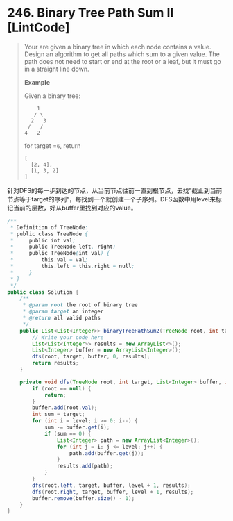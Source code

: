 # 246. Binary Tree Path Sum II \[LintCode\]

> Your are given a binary tree in which each node contains a value. Design an algorithm to get all paths which sum to a given value. The path does not need to start or end at the root or a leaf, but it must go in a straight line down.
>
> **Example**
>
> Given a binary tree:
>
> ```
>     1
>    / \
>   2   3
>  /   /
> 4   2
> ```
>
> for target =`6`, return
>
> ```
> [
>   [2, 4],
>   [1, 3, 2]
> ]
> ```

针对DFS的每一步到达的节点，从当前节点往前一直到根节点，去找”截止到当前节点等于target的序列“，每找到一个就创建一个子序列。DFS函数中用level来标记当前的层数，好从buffer里找到对应的value。

```java
/**
 * Definition of TreeNode:
 * public class TreeNode {
 *     public int val;
 *     public TreeNode left, right;
 *     public TreeNode(int val) {
 *         this.val = val;
 *         this.left = this.right = null;
 *     }
 * }
 */
public class Solution {
    /**
     * @param root the root of binary tree
     * @param target an integer
     * @return all valid paths
     */
    public List<List<Integer>> binaryTreePathSum2(TreeNode root, int target) {
        // Write your code here
        List<List<Integer>> results = new ArrayList<>();
        List<Integer> buffer = new ArrayList<Integer>();
        dfs(root, target, buffer, 0, results);
        return results;
    }

    private void dfs(TreeNode root, int target, List<Integer> buffer, int level, List<List<Integer>> results) {
        if (root == null) {
            return;
        }        
        buffer.add(root.val);
        int sum = target;
        for (int i = level; i >= 0; i--) {
            sum -= buffer.get(i);
            if (sum == 0) {
                List<Integer> path = new ArrayList<Integer>();
                for (int j = i; j <= level; j++) {
                    path.add(buffer.get(j));
                }
                results.add(path);
            }
        }
        dfs(root.left, target, buffer, level + 1, results);
        dfs(root.right, target, buffer, level + 1, results);
        buffer.remove(buffer.size() - 1);
    }
}
```



